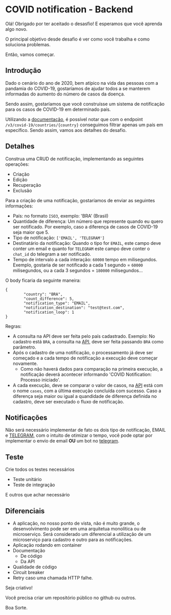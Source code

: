 # COVID notification - Backend

Olá! Obrigado por ter aceitado o desasfio! E esperamos que você aprenda algo novo.

O principal objetivo desde desafio é ver como você trabalha e como soluciona problemas.

Então, vamos começar.

## Introdução

Dado o cenário do ano de 2020, bem atípico na vida das pessoas com a pandamia do COVID-19, gostaríamos de ajudar todos a se manterem informadas do aumento do número de casos da doença.

Sendo assim, gostaríamos que você construísse um sistema de notificação para os casos de COVID-19 em determinado país.

Utilizando a [documentação](https://disease.sh/docs/#/COVID-19%3A%20Worldometers), é possível notar que com o endpoint `/v3/covid-19/countries/{country}` conseguimos filtrar apenas um país em específico.
Sendo assim, vamos aos detalhes do desafio.


## Detalhes

Construa uma CRUD de notificação, implementando as seguintes operações:

* Criação
* Edição
* Recuperação
* Exclusão


Para a criação de uma notificação, gostaríamos de enviar as seguintes informações:

* País: no formato `ISO3`, exemplo: 'BRA' (Brasil)
* Quantidade de diferença: Um número que represente quando eu quero ser notificado. Por exemplo, caso a diferença de casos de COVID-19 seja maior que 5.
* Tipo de notificação: `['EMAIL', 'TELEGRAM']`
* Destinatário da notificação: Quando o tipo for `EMAIL`, este campo deve conter um email e quanto for `TELEGRAM` este campo deve conter o `chat_id` do telegram a ser notificado.
* Tempo de intervalo a cada interação: `60000` tempo em milisegundos. Exemplo, gostaria de ser notificado a cada 1 segundo = `60000` milisegundos, ou a cada 3 segundos = `180000` milisegundos...

O body ficaria da seguinte maneira:

```
{
        "country": "BRA",
        "count_difference": 5,
        "notification_type": "EMAIL",
        "notification_destination": "test@test.com",
        "notification_loop": 1
}
```

Regras:

* A consulta na API deve ser feita pelo país cadastrado. Exemplo: No cadastro está `BRA`, a consulta na [API](https://disease.sh/docs/#/COVID-19%3A%20Worldometers), deve ser feita passando `BRA` como parâmetro.
* Após o cadastro de uma notificação, o processamento já deve ser começado e a cada tempo de notificação a execução deve começar novamente.
   * Como não haverá dados para comparação na primeira execução, a notificação deverá acontecer informando 'COVID Notification: Processo iniciado'.
* A cada execução, deve se comparar o valor de casos, na [API](https://disease.sh/docs/#/COVID-19%3A%20Worldometers) está com o nome `cases`, com a última execução concluída com sucesso. Caso a diferença seja maior ou igual a quandidade de diferença definida no cadastro, deve ser executado o fluxo de notificação.

## Notificações

Não será necessário implementar de fato os dois tipo de notificação, EMAIL e [TELEGRAM](https://telegram.org/), com o intuito de otimizar o tempo, você pode optar por implementar o envio de email **OU** um bot no [telegram](https://telegram.org/).

## Teste

Crie todos os testes necessários
* Teste unitário
* Teste de integração

E outros que achar necessário


## Diferenciais

* A aplicação, no nosso ponto de vista, não é muito grande, o desenvolvimento pode ser em uma arquitetua monolítica ou de microserviço. Será considerado um diferencial a utilização de um microserviço para cadastro e outro para as notificações.
* Aplicação rodando em container
* Documentação
   * De código
   * Da API
* Qualidade de código
* Circuit breaker
* Retry caso uma chamada HTTP falhe.


Seja criativo!

Você precisa criar um repositório público no github ou outros.

Boa Sorte.
